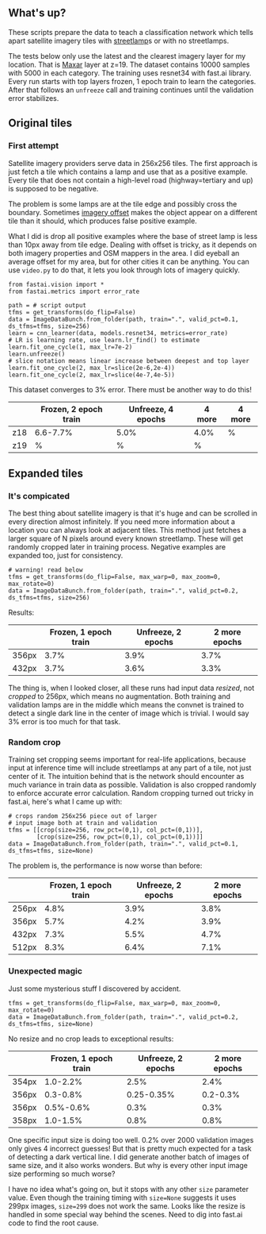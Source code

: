 ## What's up?

These scripts prepare the data to teach a classification network which tells apart satellite imagery tiles with [streetlamp](https://wiki.openstreetmap.org/wiki/Tag:highway%3Dstreet_lamp)s or with no streetlamps. 

The tests below only use the latest and the clearest imagery layer for my location. That is [Maxar](https://github.com/osmlab/editor-layer-index/pull/655) layer at z=19. The dataset contains 10000 samples with 5000 in each category. The training uses resnet34 with fast.ai library. Every run starts with top layers frozen, 1 epoch train to learn the categories. After that follows an `unfreeze` call and training continues until the validation error stabilizes.

## Original tiles

### First attempt

Satellite imagery providers serve data in 256x256 tiles. The first approach is just fetch a tile which contains a lamp and use that as a positive example. Every tile that does not contain a high-level road (highway=tertiary and up) is supposed to be negative.

The problem is some lamps are at the tile edge and possibly cross the boundary. Sometimes [imagery offset](https://wiki.openstreetmap.org/wiki/Using_Imagery#Frequent_mistakes) makes the object appear on a different tile than it should, which produces false positive example.

What I did is drop all positive examples where the base of street lamp is less than 10px away from tile edge. Dealing with offset is tricky, as it depends on both imagery properties and OSM mappers in the area. I did eyeball an average offset for my area, but for other cities it can be anything. You can use `video.py` to do that, it lets you look through lots of imagery quickly.

```
from fastai.vision import *
from fastai.metrics import error_rate

path = # script output
tfms = get_transforms(do_flip=False)
data = ImageDataBunch.from_folder(path, train=".", valid_pct=0.1, ds_tfms=tfms, size=256)
learn = cnn_learner(data, models.resnet34, metrics=error_rate)
# LR is learning rate, use learn.lr_find() to estimate
learn.fit_one_cycle(1, max_lr=7e-2)
learn.unfreeze()
# slice notation means linear increase between deepest and top layer
learn.fit_one_cycle(2, max_lr=slice(2e-6,2e-4))
learn.fit_one_cycle(2, max_lr=slice(4e-7,4e-5))
```

This dataset converges to 3% error. There must be another way to do this!

|      | Frozen, 2 epoch train | Unfreeze, 4 epochs | 4 more | 4 more |
| ---- | --------------------- | ------------------ | ------ | ------ |
| z18  | 6.6-7.7%              | 5.0%               | 4.0%   | %      |
| z19  | %                     | %                  | %      |        |

## Expanded tiles

### It's compicated

The best thing about satellite imagery is that it's huge and can be scrolled in every direction almost infinitely. If you need more information about a location you can always look at adjacent tiles. This method just fetches a larger square of N pixels around every known streetlamp. These will get randomly cropped later in training process. Negative examples are expanded too, just for consistency.

```
# warning! read below
tfms = get_transforms(do_flip=False, max_warp=0, max_zoom=0, max_rotate=0)
data = ImageDataBunch.from_folder(path, train=".", valid_pct=0.2, ds_tfms=tfms, size=256)
```

Results:

|       | Frozen, 1 epoch train | Unfreeze, 2 epochs | 2 more epochs |
| ----- | --------------------- | ------------------ | ------------- |
| 356px | 3.7%                  | 3.9%               | 3.7%          |
| 432px | 3.7%                  | 3.6%               | 3.3%          |

The thing is, when I looked closer, all these runs had input data _resized_, not _cropped_ to 256px, which means no augmentation. Both training and validation lamps are in the middle which means the convnet is trained to detect a single dark line in the center of image which is trivial. I would say 3% error is too much for that task.

### Random crop

Training set cropping seems important for real-life applications, because input at inference time will include streetlamps at any part of a tile, not just center of it. The intuition behind that is the network should encounter as much variance in train data as possible. Validation is also cropped randomly to enforce accurate error calculation. Random cropping turned out tricky in fast.ai, here's what I came up with:

```
# crops random 256x256 piece out of larger 
# input image both at train and validation
tfms = [[crop(size=256, row_pct=(0,1), col_pct=(0,1))],
        [crop(size=256, row_pct=(0,1), col_pct=(0,1))]]
data = ImageDataBunch.from_folder(path, train=".", valid_pct=0.1, ds_tfms=tfms, size=None)
```

The problem is, the performance is now worse than before:

|       | Frozen, 1 epoch train | Unfreeze, 2 epochs | 2 more epochs |
| ----- | --------------------- | ------------------ | ------------- |
| 256px | 4.8%                  | 3.9%               | 3.8%          |
| 356px | 5.7%                  | 4.2%               | 3.9%          |
| 432px | 7.3%                  | 5.5%               | 4.7%          |
| 512px | 8.3%                  | 6.4%               | 7.1%          |

### Unexpected magic

Just some mysterious stuff I discovered by accident.

```
tfms = get_transforms(do_flip=False, max_warp=0, max_zoom=0, max_rotate=0)
data = ImageDataBunch.from_folder(path, train=".", valid_pct=0.2, ds_tfms=tfms, size=None)
```

No resize and no crop leads to exceptional results:

|       | Frozen, 1 epoch train | Unfreeze, 2 epochs | 2 more epochs |
| ----- | --------------------- | ------------------ | ------------- |
| 354px | 1.0-2.2%              | 2.5%               | 2.4%          |
| 356px | 0.3-0.8%              | 0.25-0.35%         | 0.2-0.3%      |
| 356px | 0.5%-0.6%             | 0.3%               | 0.3%          |
| 358px | 1.0-1.5%              | 0.8%               | 0.8%          |

One specific input size is doing too well. 0.2% over 2000 validation images only gives 4 incorrect guesses! But that is pretty much expected for a task of detecting a dark vertical line. I did generate another batch of images of same size, and it also works wonders. But why is every other input image size performing so much worse?

I have no idea what's going on, but it stops with any other `size` parameter value. Even though the training timing with `size=None` suggests it uses 299px images, `size=299` does not work the same. Looks like the resize is handled in some special way behind the scenes. Need to dig into fast.ai code to find the root cause.
